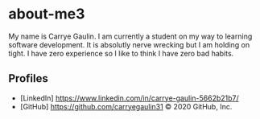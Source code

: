 # about-me3
My name is Carrye Gaulin.  I am currently a student on my way to learning software development.
It is absolutly nerve wrecking but I am holding on tight. I have zero experience so I like to think I have zero bad habits.


## Profiles
* [LinkedIn] https://www.linkedin.com/in/carrye-gaulin-5662b21b7/
* [GitHub] https://github.com/carryegaulin31
© 2020 GitHub, Inc.
